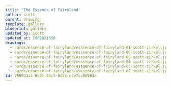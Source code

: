 ```yaml
---
title: 'The Essence of Fairyland'
author: scott
parent: drawing
template: gallery
blueprint: gallery
updated_by: scott
updated_at: 1602021650
drawings:
  - cards/essence-of-fairyland/esssence-of-fairyland-01-scott-zirkel.jpg
  - cards/essence-of-fairyland/esssence-of-fairyland-06-scott-zirkel.jpg
  - cards/essence-of-fairyland/esssence-of-fairyland-05-scott-zirkel.jpg
  - cards/essence-of-fairyland/esssence-of-fairyland-04-scott-zirkel.jpg
  - cards/essence-of-fairyland/esssence-of-fairyland-03-scott-zirkel.jpg
  - cards/essence-of-fairyland/esssence-of-fairyland-02-scott-zirkel.jpg
id: 789933a4-8e2f-44c7-8e2c-e3e7cc86984a
---
```

